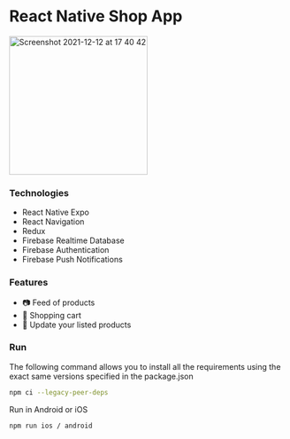 # React Native Shop App
<img width="250" alt="Screenshot 2021-12-12 at 17 40 42" src="https://github.com/damianstone/mobile-shop-app/assets/63305840/1ca0274f-7f50-4e31-8cb7-a76a6254a9dc">

### Technologies
- React Native Expo
- React Navigation
- Redux
- Firebase Realtime Database
- Firebase Authentication
- Firebase Push Notifications

### Features
- 📷 Feed of products
- 🛒 Shopping cart
- 📱 Update your listed products

### Run
The following command allows you to install all the requirements using the exact same versions specified in the package.json
```bash
npm ci --legacy-peer-deps
```
Run in Android or iOS
```bash
npm run ios / android
```
